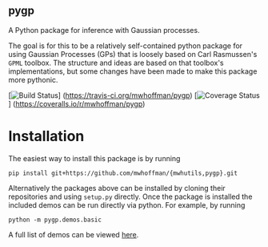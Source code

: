 pygp
----

A Python package for inference with Gaussian processes.

The goal is for this to be a relatively self-contained python package for using
Gaussian Processes (GPs) that is loosely based on Carl Rasmussen's `GPML`
toolbox. The structure and ideas are based on that toolbox's implementations,
but some changes have been made to make this package more pythonic.

[![Build Status](https://travis-ci.org/mwhoffman/pygp.svg)]
(https://travis-ci.org/mwhoffman/pygp)
[![Coverage Status](https://coveralls.io/repos/mwhoffman/pygp/badge.png)]
(https://coveralls.io/r/mwhoffman/pygp)

Installation
============

The easiest way to install this package is by running

    pip install git+https://github.com/mwhoffman/{mwhutils,pygp}.git

Alternatively the packages above can be installed by cloning their repositories
and using `setup.py` directly. Once the package is installed the included demos
can be run directly via python.  For example, by running

    python -m pygp.demos.basic

A full list of demos can be viewed [here](pygp/demos).
